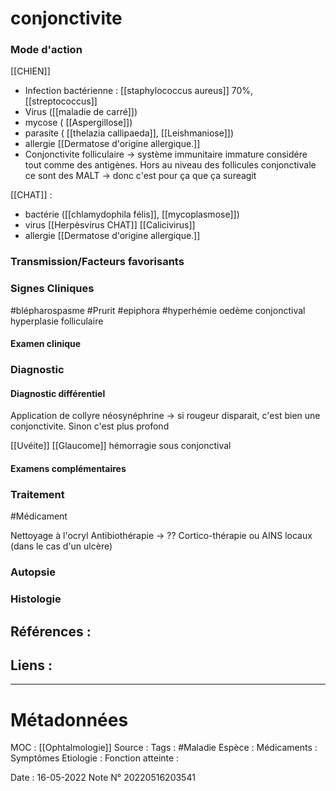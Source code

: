 # conjonctivite
### Mode d'action
[[CHIEN]]
- Infection bactérienne : [[staphylococcus aureus]] 70%, [[streptococcus]]
- Virus ([[maladie de carré]])
- mycose ( [[Aspergillose]])
- parasite ( [[thelazia callipaeda]], [[Leishmaniose]])
- allergie [[Dermatose d'origine allergique.]]
- Conjonctivite folliculaire -> système immunitaire immature considére tout comme des antigènes. Hors au niveau des follicules conjonctivale ce sont des MALT -> donc c'est pour ça que ça sureagit

[[CHAT]] :
- bactérie ([[chlamydophila félis]], [[mycoplasmose]])
- virus [[Herpèsvirus CHAT]] [[Calicivirus]]
- allergie [[Dermatose d'origine allergique.]]

### Transmission/Facteurs favorisants
### Signes Cliniques
#blépharospasme 
#Prurit 
#epiphora 
#hyperhémie
oedème conjonctival
hyperplasie folliculaire

#### Examen clinique
### Diagnostic
#### Diagnostic différentiel
Application de collyre néosynéphrine -> si rougeur disparait, c'est bien une conjonctivite. Sinon c'est plus profond

[[Uvéite]]
[[Glaucome]]
hémorragie sous conjonctival

#### Examens complémentaires
### Traitement
#Médicament 

Nettoyage à l'ocryl
Antibiothérapie -> ??
Cortico-thérapie ou AINS locaux (dans le cas d'un ulcère)

### Autopsie
### Histologie

## Références :
>
 

## Liens :



***

# Métadonnées
MOC : [[Ophtalmologie]]
Source :
Tags : #Maladie 
	Espèce :
	Médicaments :
	Symptômes
	Etiologie :
	Fonction atteinte :
	
Date : 16-05-2022
Note N° 20220516203541
